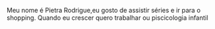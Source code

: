 Meu nome é Pietra Rodrigue,eu gosto de assistir séries e ir para o shopping.
Quando eu crescer quero trabalhar ou piscicologia infantil
